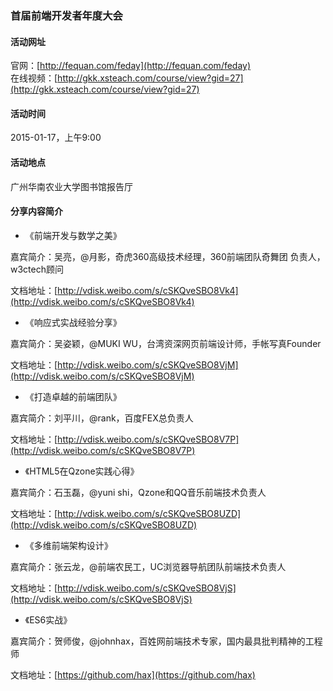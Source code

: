 ### 首届前端开发者年度大会

#### 活动网址

官网：[http://fequan.com/feday](http://fequan.com/feday)    
在线视频：[http://gkk.xsteach.com/course/view?gid=27](http://gkk.xsteach.com/course/view?gid=27)

#### 活动时间

2015-01-17，上午9:00

#### 活动地点

广州华南农业大学图书馆报告厅

#### 分享内容简介

- 《前端开发与数学之美》

嘉宾简介：吴亮，@月影，奇虎360高级技术经理，360前端团队奇舞团 负责人，w3ctech顾问

文档地址：[http://vdisk.weibo.com/s/cSKQveSBO8Vk4](http://vdisk.weibo.com/s/cSKQveSBO8Vk4)

- 《响应式实战经验分享》

嘉宾简介：吴姿颖，@MUKI WU，台湾资深网页前端设计师，手帐写真Founder

文档地址：[http://vdisk.weibo.com/s/cSKQveSBO8VjM](http://vdisk.weibo.com/s/cSKQveSBO8VjM)

- 《打造卓越的前端团队》

嘉宾简介：刘平川，@rank，百度FEX总负责人

文档地址：[http://vdisk.weibo.com/s/cSKQveSBO8V7P](http://vdisk.weibo.com/s/cSKQveSBO8V7P)

- 《HTML5在Qzone实践心得》

嘉宾简介：石玉磊，@yuni shi，Qzone和QQ音乐前端技术负责人

文档地址：[http://vdisk.weibo.com/s/cSKQveSBO8UZD](http://vdisk.weibo.com/s/cSKQveSBO8UZD)

- 《多维前端架构设计》

嘉宾简介：张云龙，@前端农民工，UC浏览器导航团队前端技术负责人

文档地址：[http://vdisk.weibo.com/s/cSKQveSBO8VjS](http://vdisk.weibo.com/s/cSKQveSBO8VjS)

- 《ES6实战》

嘉宾简介：贺师俊，@johnhax，百姓网前端技术专家，国内最具批判精神的工程师

文档地址：[https://github.com/hax](https://github.com/hax)

